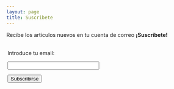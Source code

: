 ```yaml
---
layout: page
title: Suscribete
---
```

Recibe los artículos nuevos en tu cuenta de correo **¡Suscribete!**
<form style="border:0px solid #ccc;padding:3px;" action="https://feedburner.google.com/fb/a/mailverify" method="post" target="popupwindow" onsubmit="window.open('https://feedburner.google.com/fb/a/mailverify?uri=Developerro', 'popupwindow', 'scrollbars=yes,width=550,height=520');return true"><p>Introduce tu email:</p><p><input type="text" style="width:240px" name="email"/></p><input type="hidden" value="Developerro" name="uri"/><input type="hidden" name="loc" value="es_ES"/><input type="submit" value="Subscribirse" /></form>
